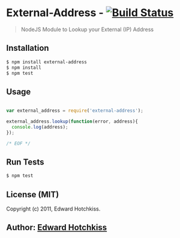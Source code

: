 
# External-Address - [![Build Status](https://secure.travis-ci.org/edwardhotchkiss/external-address.png)](http://travis-ci.org/edwardhotchkiss/external-address)

> NodeJS Module to Lookup your External (IP) Address

## Installation

```bash
$ npm install external-address
$ npm install
$ npm test
```

## Usage

```javascript

var external_address = require('external-address');

external_address.lookup(function(error, address){
  console.log(address);
});

/* EOF */
```

## Run Tests

``` bash
$ npm test
```

## License (MIT)

Copyright (c) 2011, Edward Hotchkiss.

## Author: [Edward Hotchkiss][0]

[0]: http://ingklabs.com/

